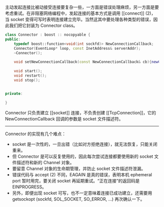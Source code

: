 主动发起连接比被动接受连接要复杂一些，一方面是错误处理麻烦，另一方面是要考虑重试。在非阻塞网络编程中，发起连接的基本方式是调用 [[connect]] (2)，当 socket 变得可写时表明连接建立完毕。当然这其中要处理各种类型的错误，因此我们把它封装为 Connector class。

```c++
class Connector : boost :: nocopyable {
public:
	typedef boost::function<void(int sockfd)> NewConnectionCallback;
	Connector(EventLoop* loop, const InetAddress& serverAddr);
	~Connector();
	
	void setNewConnectionCallback(const NewConnectionCallback& cb){newConnectionCallback_ = cb};
	
	void start();
	void restart();
	void stop();
	
	
private:
	
}
```

Connector 只负责建立 [[socket]] 连接，不负责创建 [[TcpConnection]]，它的 NewConnectionCallback 回调的参数是 socket 文件描述符。

---

Connector 的实现有几个难点：
+ socket 是一次性的，一旦出错（比如对方拒绝连接），就无法恢复，只能关闭重来。
+ 但 Connector 是可以反复使用的，因此每次尝试连接都要使用新的 socket 文件描述符和新的 Channel 对象。
+ 要留意 Channel 对象的生命期管理，并防止 socket 文件描述符泄漏。
+ 错误代码与 accept (2) 不同，EAGAIN 是真的错误，表明本机 ephemeral port 暂时用完，要关闭 socket 再延期重试。“正在连接”的返回码是 EINPROGRESS。
+ 另外，即便出现 socket 可写，也不一定意味着连接已成功建立，还需要用 getsockopt (sockfd, SOL_SOCKET, SO_ERROR, ...) 再次确认一下。


